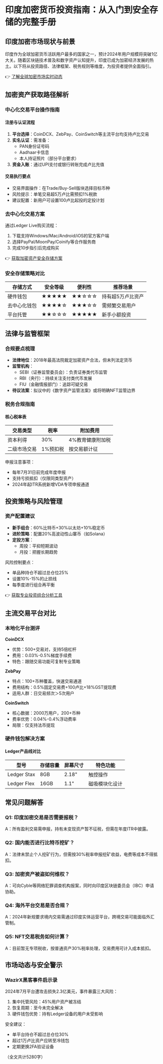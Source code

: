 # 印度加密货币投资指南：从入门到安全存储的完整手册

## 印度加密市场现状与前景
印度作为全球加密货币活跃用户最多的国家之一，预计2024年用户规模将突破1亿大关。随着区块链技术普及和数字资产认知提升，印度已成为加密经济发展的热土。以下将从投资路径、法律框架、税务规则等维度，为投资者提供全面指引。

👉 [了解全球加密市场实时动态](https://bit.ly/okx_welcome)

## 加密资产获取路径解析

### 中心化交易平台操作指南
#### 注册与认证流程
1. **平台选择**：CoinDCX、ZebPay、CoinSwitch等主流平台均支持卢比交易
2. **实名认证**：需准备：
   - PAN身份证号码
   - Aadhaar卡信息
   - 本人持证照片（部分平台要求）
3. **资金入账**：通过UPI支付或银行转账完成卢比充值

#### 交易执行要点
- 交易界面操作：在Trade/Buy-Sell版块选择目标币种
- 风险提示：单笔交易超5万卢比需预扣1%税款
- 建议配置：新用户可设置100卢比起投的定投计划

### 去中心化交易方案
通过Ledger Live购买流程：
1. 下载支持Windows/Mac/Android/iOS的官方客户端
2. 选择PayPal/MoonPay/Coinify等合作服务商
3. 完成10步指引后完成购买

👉 [获取加密资产安全存储方案](https://bit.ly/okx_welcome)

### 安全存储策略对比

| 存储方式       | 安全等级 | 便利性 | 推荐场景               |
|----------------|----------|--------|------------------------|
| 硬件钱包       | ★★★★★    | ★★☆☆☆  | 持有超5万卢比资产      |
| 去中心化钱包   | ★★★★☆    | ★★★☆☆  | 需频繁交易用户         |
| 平台托管       | ★★☆☆☆    | ★★★★★  | 新手小额投资           |

## 法律与监管框架

### 合规要点梳理
- **法律地位**：2018年最高法院裁定加密资产合法，但未列法定货币
- **监管机构**：
  - SEBI（证券监管委员会）：负责证券类代币监管
  - RBI（央行）：持续关注支付类代币发展
  - FIU（金融情报部门）：追踪可疑交易
- **待议法案**：拟议中的《数字资产监管法案》或将明确NFT监管边界

### 税务合规指南
#### 核心税率表
| 交易类型       | 税率       | 附加费用         |
|----------------|------------|------------------|
| 资本利得       | 30%        | 4%教育健康附加税 |
| 二级市场交易   | 1%预扣税   | 按交易额计征     |

申报注意事项：
- 每年7月31日前完成年度申报
- 支持亏损抵扣（仅限同类型资产）
- 2024年起ITR系统新增VDA专项申报通道

## 投资策略与风险管理

### 资产配置建议
- **新手组合**：60%比特币+30%以太坊+10%稳定币
- **进阶策略**：配置20%高波动性山寨币（如Solana）
- **定投方案**：
  - 周投：平抑短期波动
  - 月投：把握长期趋势

风险控制要点：
- 单品种持仓不超过总仓位25%
- 设置10%-15%的止损线
- 每季度进行组合再平衡

👉 [获取专业投资组合分析工具](https://bit.ly/okx_welcome)

## 主流交易平台对比

### 本地化平台测评

**CoinDCX**
- 优势：500+交易对，支持5倍杠杆
- 费用：0.03%-0.5%梯度手续费
- 特色：跟随交易功能可复制专业策略

**ZebPay**
- 特点：100+币种覆盖，快速交易通道
- 费用结构：0.5%固定交易费+100卢比+18%GST提现费
- 适用人群：日交易频次＞5次用户

**CoinSwitch**
- 核心数据：2000万用户，200+币种
- 费率优势：0.04%-0.4%浮动费率
- 局限：仅支持法币提现

### 硬件钱包解决方案
#### Ledger产品线对比

| 型号       | 存储容量 | 屏幕尺寸 | 特色功能               |
|------------|----------|----------|------------------------|
| Ledger Stax| 8GB      | 2.18"    | 触控操作               |
| Ledger Flex| 16GB     | 1.1"     | 磁吸模块化设计         |

## 常见问题解答

### Q1: 印度加密交易是否需要报税？
A：所有盈利交易需申报，持有未变现资产暂不征税，但需在年度ITR中披露。

### Q2: 国内能否进行比特币挖矿？
A：法律未禁止个人挖矿行为，但需按30%税率申报挖矿收益，电费等成本不得抵扣。

### Q3: 加密资产被盗如何维权？
A：可向Cyble等网络犯罪调查机构报案，同时向印度区块链委员会（IBC）申请协助。

### Q4: 海外平台交易是否合规？
A：2024年新规要求境内交易需通过印度实体运营平台，跨境交易可能面临外汇管制。

### Q5: NFT交易税务如何计算？
A：目前暂无专项税收，按普通资产30%税率处理，交易费用可计入成本抵扣。

## 市场动态与安全警示

### WazirX黑客事件启示录
2024年7月平台遭攻击损失2.3亿美元，事件暴露三大风险：
1. 集中托管风险：45%用户资产被冻结
2. 恢复周期：至今未完全解决
3. 硬件钱包优势：持有Ledger设备的用户未受影响

安全建议：
- 单平台持仓不超过总仓位30%
- 超过1万卢比资产应转至冷钱包
- 定期更换2FA验证设备

（全文共计5280字）